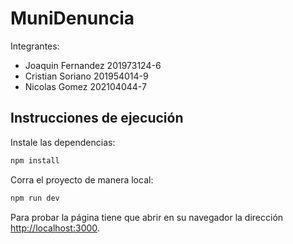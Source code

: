 # MuniDenuncia

Integrantes:
  - Joaquin Fernandez 201973124-6
  - Cristian Soriano 201954014-9
  - Nicolas Gomez 202104044-7

## Instrucciones de ejecución

Instale las dependencias:

```bash
npm install
```

Corra el proyecto de manera local:

```bash
npm run dev
```

Para probar la página tiene que abrir en su navegador la dirección [http://localhost:3000](http://localhost:3000).
